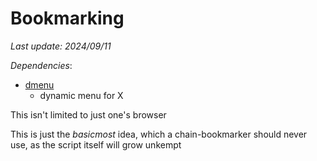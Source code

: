 # Bookmarking

*Last update: 2024/09/11*

*Dependencies*:

- [dmenu](http://tools.suckless.org/dmenu)
	- dynamic menu for X

This isn't limited to just one's browser 

This is just the *basicmost* idea, which a chain-bookmarker should never use, as the script itself will grow unkempt

<object data="o.txt" width="420" style="height: 420px"></object>
